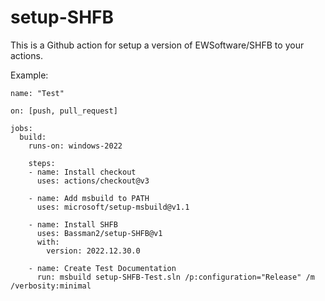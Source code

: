 # setup-SHFB

This is a Github action for setup a version of EWSoftware/SHFB to your actions.

Example:


    name: "Test"

    on: [push, pull_request]

    jobs:
      build:
        runs-on: windows-2022
    
        steps:
        - name: Install checkout
          uses: actions/checkout@v3
      
        - name: Add msbuild to PATH
          uses: microsoft/setup-msbuild@v1.1
      
        - name: Install SHFB
          uses: Bassman2/setup-SHFB@v1
          with:
            version: 2022.12.30.0
        
        - name: Create Test Documentation
          run: msbuild setup-SHFB-Test.sln /p:configuration="Release" /m /verbosity:minimal



